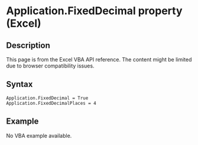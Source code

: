 # Application.FixedDecimal property (Excel)

## Description
This page is from the Excel VBA API reference. The content might be limited due to browser compatibility issues.

## Syntax
```vba
Application.FixedDecimal = True 
Application.FixedDecimalPlaces = 4
```

## Example
No VBA example available.
